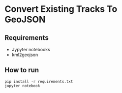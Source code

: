 # Convert Existing Tracks To GeoJSON

## Requirements

- Jypyter notebooks
- kml2geojson

## How to run

```
pip install -r requirements.txt
jupyter notebook
```
